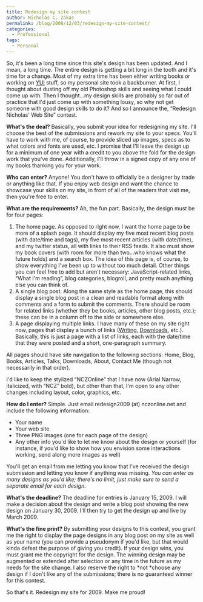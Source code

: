 ```yaml
---
title: Redesign my site contest
author: Nicholas C. Zakas
permalink: /blog/2008/12/03/redesign-my-site-contest/
categories:
  - Professional
tags:
  - Personal
---
```

So, it's been a long time since this site's design has been updated. And I mean, a long time. The entire design is getting a bit long in the tooth and it's time for a change. Most of my extra time has been either writing books or working on [YUI][1] stuff, so my personal site took a backburner. At first, I thought about dusting off my old Photoshop skills and seeing what I could come up with. Then I thought&#8230;my design skills are probably so far out of practice that I'd just come up with something lousy, so why not get someone with good design skills to do it? And so I announce the, &#8220;Redesign Nicholas' Web Site&#8221; contest.

**What's the deal?** Basically, you submit your idea for redesigning my site. I'll choose the best of the submissions and rework my site to your specs. You'll have to work with me, of course, to provide sliced up images, specs as to what colors and fonts are used, etc. I promise that I'll leave the design up for a minimum of one year with a credit to you above the fold for the design work that you've done. Additionally, I'll throw in a signed copy of any one of my books thanking you for your work.

**Who can enter?** Anyone! You don't have to officially be a designer by trade or anything like that. If you enjoy web design and want the chance to showcase your skills on my site, in front of all of the readers that visit me, then you're free to enter.

**What are the requirements?** Ah, the fun part. Basically, the design must be for four pages:

  1. The home page. As opposed to right now, I want the home page to be more of a splash page. It should display my five most recent blog posts (with date/time and tags), my five most recent articles (with date/time), and my twitter status, all with links to their RSS feeds. It also must show my book covers (with room for more than two&#8230;who knows what the future holds) and a search box. The idea of this page is, of course, to show everything I've been up to without too much detail. Other things you can feel free to add but aren't necessary: JavaScript-related links, &#8220;What I'm reading&#8221;, blog categories, blogroll, and pretty much anything else you can think of.
  2. A single blog post. Along the same style as the home page, this should display a single blog post in a clean and readable format along with comments and a form to submit the comments. There should be room for related links (whether they be books, articles, other blog posts, etc.); these can be in a column off to the side or somewhere else.
  3. A page displaying multiple links. I have many of these on my site right now, pages that display a bunch of links ([Writing][2], [Downloads][3], etc.). Basically, this is just a page with a list of links, each with the date/time that they were posted and a short, one-paragraph summary.

All pages should have site navigation to the following sections: Home, Blog, Books, Articles, Talks, Downloads, About, Contact Me (though not necessarily in that order).

I'd like to keep the stylized &#8220;NCZOnline&#8221; that I have now (Arial Narrow, italicized, with &#8220;NCZ&#8221; bold), but other than that, I'm open to any other changes including layout, color, graphics, etc.

**How do I enter?** Simple. Just email redesign2009 (at) nczonline.net and include the following information:

  * Your name
  * Your web site
  * Three PNG images (one for each page of the design)
  * Any other info you'd like to let me know about the design or yourself (for instance, if you'd like to show how you envision some interactions working, send along more images as well)

You'll get an email from me letting you know that I've received the design submission and letting you know if anything was missing. *You can enter as many designs as you'd like; there's no limit, just make sure to send a separate email for each design.*

**What's the deadline?** The deadline for entries is January 15, 2009. I will make a decision about the design and write a blog post showing the new design on January 30, 2009. I'll then try to get the design up and live by March 2009.

**What's the fine print?** By submitting your designs to this contest, you grant me the right to display the page designs in any blog post on my site as well as your name (you can provide a pseudonym if you'd like, but that would kinda defeat the purpose of giving you credit). If your design wins, you must grant me the copyright for the design. The winning design may be augmented or extended after selection or any time in the future as my needs for the site change. I also reserve the right to *not *choose any design if I don't like any of the submissions; there is no guaranteed winner for this contest.

So that's it. Redesign my site for 2009. Make me proud!

 [1]: http://developer.yahoo.com/yui
 [2]: https://humanwhocodes.com/writing/
 [3]: https://humanwhocodes.com/downloads/

